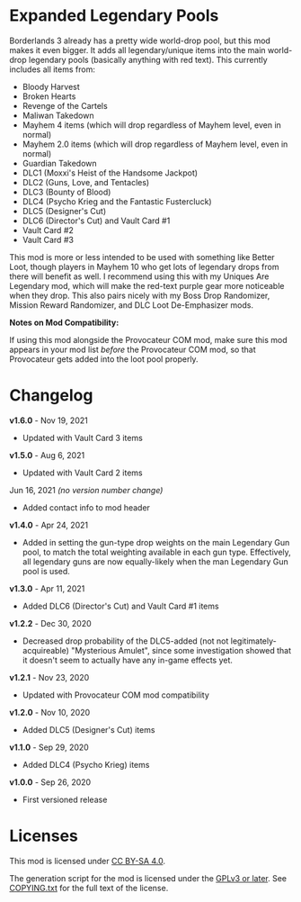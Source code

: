 Expanded Legendary Pools
========================

Borderlands 3 already has a pretty wide world-drop pool, but this mod makes it
even bigger.  It adds all legendary/unique items into the main world-drop
legendary pools (basically anything with red text).  This currently includes
all items from:

* Bloody Harvest
* Broken Hearts
* Revenge of the Cartels
* Maliwan Takedown
* Mayhem 4 items (which will drop regardless of Mayhem level, even in normal)
* Mayhem 2.0 items (which will drop regardless of Mayhem level, even in normal)
* Guardian Takedown
* DLC1 (Moxxi's Heist of the Handsome Jackpot)
* DLC2 (Guns, Love, and Tentacles)
* DLC3 (Bounty of Blood)
* DLC4 (Psycho Krieg and the Fantastic Fustercluck)
* DLC5 (Designer's Cut)
* DLC6 (Director's Cut) and Vault Card #1
* Vault Card #2
* Vault Card #3

This mod is more or less intended to be used with something like Better Loot,
though players in Mayhem 10 who get lots of legendary drops from there will
benefit as well.  I recommend using this with my Uniques Are Legendary mod,
which will make the red-text purple gear more noticeable when they drop.
This also pairs nicely with my Boss Drop Randomizer, Mission Reward Randomizer,
and DLC Loot De-Emphasizer mods.

**Notes on Mod Compatibility:**

If using this mod alongside the Provocateur COM mod, make sure this mod appears
in your mod list *before* the Provocateur COM mod, so that Provocateur gets
added into the loot pool properly.

Changelog
=========

**v1.6.0** - Nov 19, 2021
 * Updated with Vault Card 3 items

**v1.5.0** - Aug 6, 2021
 * Updated with Vault Card 2 items

Jun 16, 2021 *(no version number change)*
 * Added contact info to mod header

**v1.4.0** - Apr 24, 2021
 * Added in setting the gun-type drop weights on the main Legendary Gun pool,
   to match the total weighting available in each gun type.  Effectively, all
   legendary guns are now equally-likely when the man Legendary Gun pool is
   used.

**v1.3.0** - Apr 11, 2021
 * Added DLC6 (Director's Cut) and Vault Card #1 items

**v1.2.2** - Dec 30, 2020
 * Decreased drop probability of the DLC5-added (not not legitimately-acquireable)
   "Mysterious Amulet", since some investigation showed that it doesn't seem to
   actually have any in-game effects yet.

**v1.2.1** - Nov 23, 2020
 * Updated with Provocateur COM mod compatibility

**v1.2.0** - Nov 10, 2020
 * Added DLC5 (Designer's Cut) items

**v1.1.0** - Sep 29, 2020
 * Added DLC4 (Psycho Krieg) items

**v1.0.0** - Sep 26, 2020
 * First versioned release
 
Licenses
========

This mod is licensed under [CC BY-SA 4.0](https://creativecommons.org/licenses/by-sa/4.0/).

The generation script for the mod is licensed under the
[GPLv3 or later](https://www.gnu.org/licenses/quick-guide-gplv3.html).
See [COPYING.txt](../../COPYING.txt) for the full text of the license.

